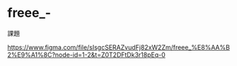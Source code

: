 # freee_-
課題

https://www.figma.com/file/sIsgcSERAZvudFj82xW2Zm/freee_%E8%AA%B2%E9%A1%8C?node-id=1-2&t=Z0T2DFtDk3r18pEq-0
